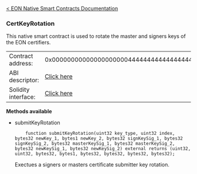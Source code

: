 [&lt; EON Native Smart Contracts Documentation](/doc/nativesc/index.md) 
### CertKeyRotation

This native smart contract is used to rotate the master and signers keys of the EON certifiers.

|    |    | 
| --------             | -------      | 
| Contract address:    | 0x0000000000000000000044444444444444444444   | 
| ABI descriptor:       | [Click here](/doc/nativesc/contracts/CertKeyRotation.json)   |
| Solidity interface:       | [Click here](/doc/nativesc/contracts/CertKeyRotation.sol)   |

  

**Methods available**

- submitKeyRotation

          function submitKeyRotation(uint32 key_type, uint32 index, bytes32 newKey_1, bytes1 newKey_2, bytes32 signKeySig_1, bytes32 signKeySig_2, bytes32 masterKeySig_1, bytes32 masterKeySig_2, bytes32 newKeySig_1, bytes32 newKeySig_2) external returns (uint32, uint32, bytes32, bytes1, bytes32, bytes32, bytes32, bytes32);
  
     Exectues a signers or masters certificate submitter key rotation.





